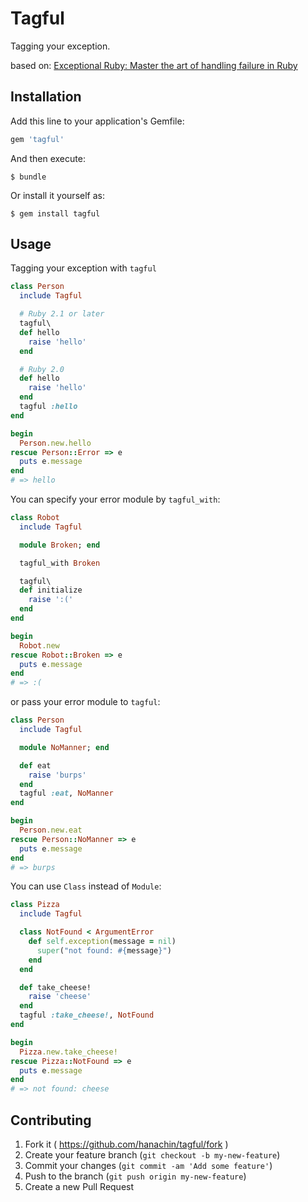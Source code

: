 # Tagful

Tagging your exception.

based on: [Exceptional Ruby: Master the art of handling failure in Ruby](http://exceptionalruby.com/)

## Installation

Add this line to your application's Gemfile:

```ruby
gem 'tagful'
```

And then execute:

    $ bundle

Or install it yourself as:

    $ gem install tagful

## Usage

Tagging your exception with `tagful`

```ruby
class Person
  include Tagful

  # Ruby 2.1 or later
  tagful\
  def hello
    raise 'hello'
  end

  # Ruby 2.0
  def hello
    raise 'hello'
  end
  tagful :hello
end

begin
  Person.new.hello
rescue Person::Error => e
  puts e.message
end
# => hello
```

You can specify your error module by `tagful_with`:

```ruby
class Robot
  include Tagful

  module Broken; end

  tagful_with Broken

  tagful\
  def initialize
    raise ':('
  end
end

begin
  Robot.new
rescue Robot::Broken => e
  puts e.message
end
# => :(
```

or pass your error module to `tagful`:

```ruby
class Person
  include Tagful

  module NoManner; end

  def eat
    raise 'burps'
  end
  tagful :eat, NoManner
end

begin
  Person.new.eat
rescue Person::NoManner => e
  puts e.message
end
# => burps
```

You can use `Class` instead of `Module`:

```ruby
class Pizza
  include Tagful

  class NotFound < ArgumentError
    def self.exception(message = nil)
      super("not found: #{message}")
    end
  end

  def take_cheese!
    raise 'cheese'
  end
  tagful :take_cheese!, NotFound
end

begin
  Pizza.new.take_cheese!
rescue Pizza::NotFound => e
  puts e.message
end
# => not found: cheese
```

## Contributing

1. Fork it ( https://github.com/hanachin/tagful/fork )
2. Create your feature branch (`git checkout -b my-new-feature`)
3. Commit your changes (`git commit -am 'Add some feature'`)
4. Push to the branch (`git push origin my-new-feature`)
5. Create a new Pull Request
